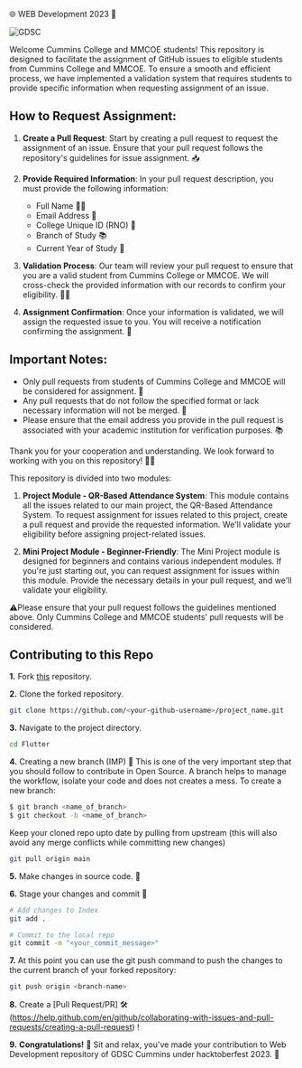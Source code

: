 🌐 WEB Development 2023 🚀


![GDSC](https://user-images.githubusercontent.com/56436897/193326497-f15493fe-c12e-455f-b86c-28fcf539e7a7.png)


Welcome Cummins College and MMCOE students! This repository is designed to facilitate the assignment of GitHub issues to eligible students from Cummins College and MMCOE. To ensure a smooth and efficient process, we have implemented a validation system that requires students to provide specific information when requesting assignment of an issue.

## How to Request Assignment:

1. **Create a Pull Request**: Start by creating a pull request to request the assignment of an issue. Ensure that your pull request follows the repository's guidelines for issue assignment. 📥

2. **Provide Required Information**: In your pull request description, you must provide the following information:
   - Full Name 🧑‍🎓
   - Email Address 📧
   - College Unique ID (RNO) 🔢
   - Branch of Study 📚
   - Current Year of Study 📆

3. **Validation Process**: Our team will review your pull request to ensure that you are a valid student from Cummins College or MMCOE. We will cross-check the provided information with our records to confirm your eligibility. 🕵️‍♂️

4. **Assignment Confirmation**: Once your information is validated, we will assign the requested issue to you. You will receive a notification confirming the assignment. 🎉

## Important Notes:

- Only pull requests from students of Cummins College and MMCOE will be considered for assignment. 🏫
- Any pull requests that do not follow the specified format or lack necessary information will not be merged. 🚫
- Please ensure that the email address you provide in the pull request is associated with your academic institution for verification purposes. 📚

Thank you for your cooperation and understanding. We look forward to working with you on this repository! 🌟🚀


This repository is divided into two modules:

1. **Project Module - QR-Based Attendance System**: This module contains all the issues related to our main project, the QR-Based Attendance System. To request assignment for issues related to this project, create a pull request and provide the requested information. We'll validate your eligibility before assigning project-related issues.

2. **Mini Project Module - Beginner-Friendly**: The Mini Project module is designed for beginners and contains various independent modules. If you're just starting out, you can request assignment for issues within this module. Provide the necessary details in your pull request, and we'll validate your eligibility.

⚠️Please ensure that your pull request follows the guidelines mentioned above. Only Cummins College and MMCOE students' pull requests will be considered.


## Contributing to this Repo

**1.** Fork [this](https://github.com/Google-Developer-Student-Club-CCOEW/Web-Development/fork) repository.

**2.** Clone the forked repository.

```bash
git clone https://github.com/<your-github-username>/project_name.git
```

**3.** Navigate to the project directory.

```bash
cd Flutter
```

**4.** Creating a new branch (IMP) 🌱
This is one of the very important step that you should follow to contribute in Open Source. A branch helps to manage the workflow, isolate your code and does not creates a mess. To create a new branch:

```bash
$ git branch <name_of_branch>
$ git checkout -b <name_of_branch>
```

Keep your cloned repo upto date by pulling from upstream (this will also avoid any merge conflicts while committing new changes)

```bash
git pull origin main
```

**5.** Make changes in source code. 🚀

**6.** Stage your changes and commit 📝

```bash
# Add changes to Index
git add .

# Commit to the local repo
git commit -m "<your_commit_message>"
```

**7.** At this point you can use the git push command to push the changes to the current branch of your forked repository:

```bash
git push origin <branch-name>
```

**8.** Create a [Pull Request/PR]  🛠️ (https://help.github.com/en/github/collaborating-with-issues-and-pull-requests/creating-a-pull-request) !

**9.** **Congratulations!**  🎉 Sit and relax, you've made your contribution to Web Development repository of GDSC Cummins under hacktoberfest 2023.  🌟



